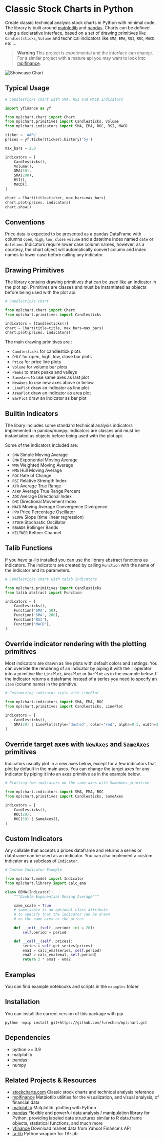 # Classic Stock Charts in Python


Create classic technical analysis stock charts in Python with minimal code.
The library is built around [matplotlib](https://github.com/matplotlib/matplotlib)
and [pandas](https://github.com/pandas-dev/pandas). 
Charts can be defined using a declarative interface,
based on a set of drawing primitives like `Candleststicks`, `Volume`
and technical indicators like `SMA`, `EMA`, `RSI`, `ROC`, `MACD`, etc ...


> **Warning**
> This project is experimental and the interface can change.
> For a similar project with a mature api you may want to look into
> [mplfinance](https://pypi.org/project/mplfinance/).


![Showcase Chart](https://github.com/furechan/mplchart/raw/main/output/showcase.svg "Showcase")


## Typical Usage

```python
# Candlesticks chart with SMA, RSI and MACD indicators

import yfinance as yf

from mplchart.chart import Chart
from mplchart.primitives import Candlesticks, Volume
from mplchart.indicators import SMA, EMA, ROC, RSI, MACD

ticker = 'AAPL'
prices = yf.Ticker(ticker).history('5y')

max_bars = 250

indicators = [
    Candlesticks(),
    Volume(),
    SMA(50),
    SMA(200),
    RSI(),
    MACD(),
]

chart = Chart(title=ticker, max_bars=max_bars)
chart.plot(prices, indicators)
chart.show()
```


## Conventions

Price data is expected to be presented as a pandas DataFrame
with columns `open`, `high`, `low`, `close` `volume`
and a datetime index named `date` or `datetime`.
Indicators require lower case column names, however, as a courtesy,
the chart object will automatically convert column and index names
to lower case before calling any indicator.


## Drawing Primitives

The library contains drawing primitives that can be used like an indicator in the plot api.
Primitives are classes and must be instantiated as objects before being used with the plot api.

```python
# Candlesticks chart 

from mplchart.chart import Chart
from mplchart.primitives import Candlesticks

indicators = [Candlesticks()]
chart = Chart(title=title, max_bars=max_bars)
chart.plot(prices, indicators)
```

The main drawing primitives are :
- `Candlesticks` for candlestick plots
- `OHLC` for open, high, low, close bar plots
- `Price` for price line plots
- `Volume` for volume bar plots
- `Peaks` to mark peaks and valleys
- `SameAxes` to use same axes as last plot
- `NewAxes` to use new axes above or below
- `LinePlot` draw an indicator as line plot
- `AreaPlot` draw an indicator as area plot
- `BarPlot` draw an indicator as bar plot




## Builtin Indicators

The libary includes some standard technical analysis indicators implemented in pandas/numpy.
Indicators are classes and must be instantiated as objects before being used with the plot api.

Some of the indicators included are:

- `SMA` Simple Moving Average
- `EMA` Exponential Moving Average
- `WMA` Weighted Moving Average
- `HMA` Hull Moving Average
- `ROC` Rate of Change
- `RSI` Relative Strength Index
- `ATR` Average True Range
- `ATRP` Average True Range Percent
- `ADX` Average Directional Index
- `DMI` Directional Movement Index
- `MACD` Moving Average Convergence Divergence
- `PPO` Price Percentage Oscillator 
- `SLOPE` Slope (time linear regression)
- `STOCH` Stochastic Oscillator
- `BBANDS` Bollinger Bands
- `KELTNER` Keltner Channel



## Talib Functions

If you have [ta-lib](https://github.com/mrjbq7/ta-lib) installed you can use the library abstract functions as indicators.
The indicators are created by calling `Function` with the name of the indicator and its parameters.

```python
# Candlesticks chart with talib indicators

from mplchart.primitives import Candlesticks
from talib.abstract import Function

indicators = [
    Candlesticks(),
    Function('SMA', 50),
    Function('SMA', 200),
    Function('RSI'),
    Function('MACD'),
]
```


## Override indicator rendering with the plotting primitives

Most indicators are drawn as line plots with default colors and settings. You can override the rendering of an indicator by piping it with the `|` operator into a primitive like `LinePlot`, `AreaPlot` or `BarPlot` as in the example below. If the indicator returns a dataframe instead of a series you need to specify an `item` (column name) in the primitive.


```python
# Customizing indicator style with LinePlot

from mplchart.indicators import SMA, EMA, ROC
from mplchart.primitives import Candlesticks, LinePlot

indicators = [
    Candlesticks(),
    SMA(20) | LinePlot(style="dashed", color="red", alpha=0.5, width=3)
]
```


## Override target axes with `NewAxes` and `SameAxes` primitives

Indicators usually plot in a new axes below, except for a few indicators that plot by default in the main axes. You can change the target axes for any indicator by piping it into an axes primitive as in the example below.

```python
# Plotting two indicators on the same axes with SameAxes primitive

from mplchart.indicators import SMA, EMA, ROC
from mplchart.primitives import Candlesticks, SameAxes

indicators = [
    Candlesticks(),
    ROC(20),
    ROC(50) | SameAxes(),
]
```


## Custom Indicators

Any callable that accepts a prices dataframe and returns a series or dataframe can be used as an indicator.
You can also implement a custom indicator as a subclass of `Indicator`.

```python
# Custom Indicator Example

from mplchart.model import Indicator
from mplchart.library import calc_ema

class DEMA(Indicator):
    """Double Exponential Moving Average"""

    same_scale = True
    # same_scale is an optional class attribute
    # to specify that the indicator can be drawn
    # on the same axes as the prices

    def __init__(self, period: int = 20):
        self.period = period

    def __call__(self, prices):
        series = self.get_series(prices)
        ema1 = calc_ema(series, self.period)
        ema2 = calc_ema(ema1, self.period)
        return 2 * ema1 - ema2
```



## Examples

You can find example notebooks and scripts in the `examples` folder. 

## Installation

You can install the current version of this package with pip

```console
python -mpip install git+https://github.com/furechan/mplchart.git
```

## Dependencies

- python >= 3.9
- matplotlib
- pandas
- numpy


## Related Projects & Resources
- [stockcharts.com](https://stockcharts.com/) Classic stock charts and technical analysis reference
- [mplfinance](https://pypi.org/project/mplfinance/) Matplotlib utilities for the visualization, and visual analysis, of financial data
- [matplotlib](https://github.com/matplotlib/matplotlib) Matplotlib: plotting with Python
- [pandas](https://github.com/pandas-dev/pandas) Flexible and powerful data analysis / manipulation library for Python, providing labeled data structures similar to R data.frame objects, statistical functions, and much more
- [yfinance](https://github.com/ranaroussi/yfinance) Download market data from Yahoo! Finance's API
- [ta-lib](https://github.com/mrjbq7/ta-lib) Python wrapper for TA-Lib
